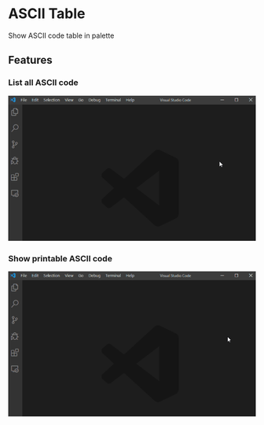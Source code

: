 # ASCII Table

Show ASCII code table in palette

## Features

### List all ASCII code 

![All ASCII code](images/all_chars.gif)

### Show printable ASCII code

![All ASCII code](images/printable_chars.gif)
